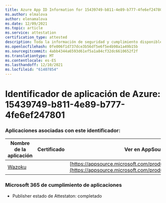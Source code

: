 ```yaml
---
title: Azure App ID Information for 15439749-b811-4e89-b777-4fe6ef247801
ms.author: elmalova
author: elenamalova
ms.date: 12/09/2021
ms.topic: article
ms.service: attestation
certification_type: attested
description: Toda la información de seguridad y cumplimiento disponible para 15439749-b811-4e89-b777-4fe6ef247801.
ms.openlocfilehash: 0fe006f1d737dce3b56df5e6f5e4b98a1a49b15b
ms.sourcegitcommit: 4abb4344a6593d61ef5a1a84cf32dc6610652f2f
ms.translationtype: MT
ms.contentlocale: es-ES
ms.lasthandoff: 12/10/2021
ms.locfileid: "61407854"
---
```

# <a name="azure-app-id-15439749-b811-4e89-b777-4fe6ef247801"></a>Identificador de aplicación de Azure: 15439749-b811-4e89-b777-4fe6ef247801


### <a name="apps-associated-with-this-id"></a>Aplicaciones asociadas con este identificador:
| **Nombre de la aplicación** | **Certificado** | **Ver en AppSource** |
|--------------|---------------|-----------------------|
| [Wazoku](https://docs.microsoft.com/microsoft-365-app-certification/forward/WA200003384) |  | [https://appsource.microsoft.com/product/office/WA200003384](https://appsource.microsoft.com/product/office/WA200003384) |

### <a name="microsoft-365-app-compliance-status"></a>Microsoft 365 de cumplimiento de aplicaciones
- Publisher estado de Attestaton: completado
